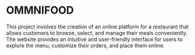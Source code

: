 # OMMNIFOOD
This project involves the creation of an online platform for a restaurant that allows customers to browse, select, and manage their meals conveniently. The website provides an intuitive and user-friendly interface for users to explore the menu, customize their orders, and place them online. 
